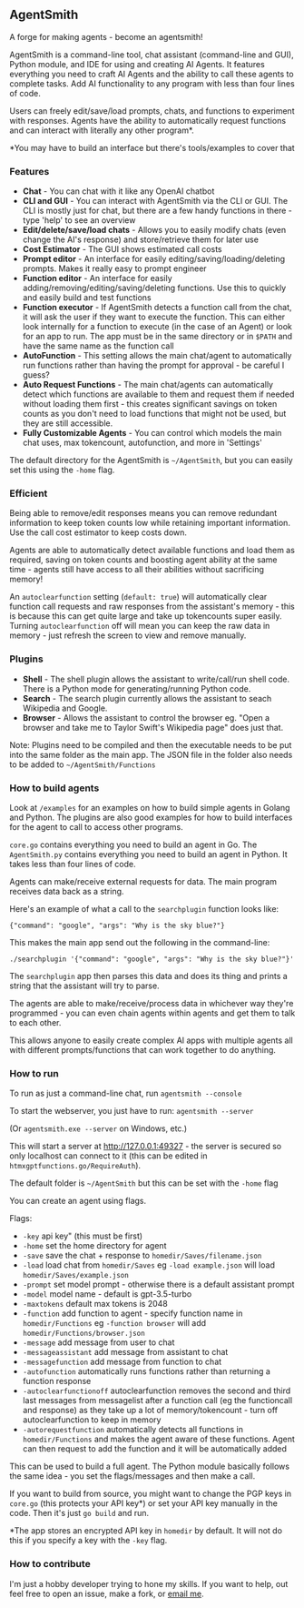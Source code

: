 ## AgentSmith

A forge for making agents - become an agentsmith!

AgentSmith is a command-line tool, chat assistant (command-line and GUI), Python module, and IDE for using and creating AI Agents. It features everything you need to craft AI Agents and the ability to call these agents to complete tasks. Add AI functionality to any program with less than four lines of code. 

Users can freely edit/save/load prompts, chats, and functions to experiment with responses. Agents have the ability to automatically request functions and can interact with literally any other program*. 


*You may have to build an interface but there's tools/examples to cover that

### Features

- **Chat** - You can chat with it like any OpenAI chatbot
- **CLI and GUI** - You can interact with AgentSmith via the CLI or GUI. The CLI is mostly just for chat, but there are a few handy functions in there - type 'help' to see an overview
- **Edit/delete/save/load chats** - Allows you to easily modify chats (even change the AI's response) and store/retrieve them for later use
- **Cost Estimator** - The GUI shows estimated call costs
- **Prompt editor** - An interface for easily editing/saving/loading/deleting prompts. Makes it really easy to prompt engineer
- **Function editor** - An interface for easily adding/removing/editing/saving/deleting functions. Use this to quickly and easily build and test functions
- **Function executor** - If AgentSmith detects a function call from the chat, it will ask the user if they want to execute the function. This can either look internally for a function to execute (in the case of an Agent) or look for an app to run. The app must be in the same directory or in `$PATH` and have the same name as the function call
- **AutoFunction** - This setting allows the main chat/agent to automatically run functions rather than having the prompt for approval - be careful I guess?
- **Auto Request Functions** - The main chat/agents can automatically detect which functions are available to them and request them if needed without loading them first - this creates significant savings on token counts as you don't need to load functions that might not be used, but they are still accessible.
- **Fully Customizable Agents** - You can control which models the main chat uses, max tokencount, autofunction, and more in 'Settings'

The default directory for the AgentSmith is `~/AgentSmith`, but you can easily set this using the `-home` flag.

### Efficient

Being able to remove/edit responses means you can remove redundant information to keep token counts low while retaining important information. Use the call cost estimator to keep costs down.

Agents are able to automatically detect available functions and load them as required, saving on token counts and boosting agent ability at the same time - agents still have access to all their abilities without sacrificing memory!

An `autoclearfunction` setting (`default: true`) will automatically clear function call requests and raw responses from the assistant's memory - this is because this can get quite large and take up tokencounts super easily. Turning `autoclearfunction` off will mean you can keep the raw data in memory - just refresh the screen to view and remove manually. 

### Plugins
- **Shell** - The shell plugin allows the assistant to write/call/run shell code. There is a Python mode for generating/running Python code.
- **Search** - The search plugin currently allows the assistant to seach Wikipedia and Google.
- **Browser** - Allows the assistant to control the browser eg. "Open a browser and take me to Taylor Swift's Wikipedia page" does just that.

Note: Plugins need to be compiled and then the executable needs to be put into the same folder as the main app. The JSON file in the folder also needs to be added to `~/AgentSmith/Functions`

### How to build agents

Look at `/examples` for an examples on how to build simple agents in Golang and Python. The plugins are also good examples for how to build interfaces for the agent to call to access other programs.

`core.go` contains everything you need to build an agent in Go. The `AgentSmith.py` contains everything you need to build an agent in Python. It takes less than four lines of code.

Agents can make/receive external requests for data. The main program receives data back as a string.

Here's an example of what a call to the `searchplugin` function looks like:

    {"command": "google", "args": "Why is the sky blue?"}

This makes the main app send out the following in the command-line:

    ./searchplugin '{"command": "google", "args": "Why is the sky blue?"}'

The `searchplugin` app then parses this data and does its thing and prints a string that the assistant will try to parse. 

The agents are able to make/receive/process data in whichever way they're programmed - you can even chain agents within agents and get them to talk to each other.

This allows anyone to easily create complex AI apps with multiple agents all with different prompts/functions that can work together to do anything.

### How to run

To run as just a command-line chat, run `agentsmith --console`

To start the webserver, you just have to run: `agentsmith --server`

(Or `agentsmith.exe --server` on Windows, etc.)

This will start a server at http://127.0.0.1:49327 - the server is secured so only localhost can connect to it (this can be edited in `htmxgptfunctions.go/RequireAuth`).

The default folder is `~/AgentSmith` but this can be set with the `-home` flag

You can create an agent using flags.

Flags:
- `-key` api key" (this must be first)
- `-home` set the home directory for agent
- `-save` save the chat + response to `homedir/Saves/filename.json`
- `-load` load chat from `homedir/Saves` eg `-load example.json` will load `homedir/Saves/example.json`
- `-prompt` set model prompt - otherwise there is a default assistant prompt
- `-model` model name - default is gpt-3.5-turbo
- `-maxtokens` default max tokens is 2048
- `-function` add function to agent - specify function name in `homedir/Functions` eg `-function browser` will add `homedir/Functions/browser.json`
- `-message` add message from user to chat
- `-messageassistant` add message from assistant to chat
- `-messagefunction` add message from function to chat
- `-autofunction` automatically runs functions rather than returning a function response
- `-autoclearfunctionoff` autoclearfunction removes the second and third last messages from messagelist after a function call (eg the functioncall and response) as they take up a lot of memory/tokencount - turn off autoclearfunction to keep in memory
- `-autorequestfunction` automatically detects all functions in `homedir/Functions` and makes the agent aware of these functions. Agent can then request to add the function and it will be automatically added

This can be used to build a full agent. The Python module basically follows the same idea - you set the flags/messages and then make a call.

If you want to build from source, you might want to change the PGP keys in `core.go` (this protects your API key*) or set your API key manually in the code. Then it's just `go build` and run.

*The app stores an encrypted API key in `homedir` by default. It will not do this if you specify a key with the `-key` flag.

### How to contribute

I'm just a hobby developer trying to hone my skills. If you want to help, out feel free to open an issue, make a fork, or [email me](mailto:mattyleedev@gmail.com).
